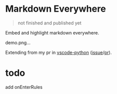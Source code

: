 # Markdown Everywhere

> not finished and published yet

Embed and highlight markdown everywhere.

demo.png...

Extending from my pr in [vscode-python](https://github.com/microsoft/vscode-python) ([issue](https://github.com/microsoft/vscode-python/issues/4356)/[pr](https://github.com/microsoft/vscode-python/pull/13359)).

# todo

add onEnterRules

